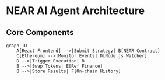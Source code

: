 # NEAR AI Agent Architecture

## Core Components
```mermaid
graph TD
    A[React Frontend] -->|Submit Strategy| B[NEAR Contract]
    C[Ethereum] -->|Monitor Events| D[Node.js Watcher]
    D -->|Trigger Execution| B
    B -->|Swap Tokens| E[Ref Finance]
    B -->|Store Results| F[On-chain History]